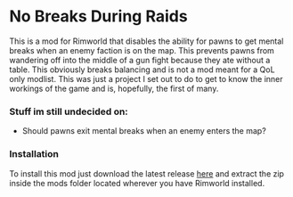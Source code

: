 # No Breaks During Raids

This is a mod for Rimworld that disables the ability for pawns to get mental breaks when an enemy faction is on the map. This prevents pawns from wandering off into the middle of a gun fight because they ate without a table.
This obviously breaks balancing and is not a mod meant for a QoL only modlist. This was just a project I set out to do to get to know the inner workings of the game and is, hopefully, the first of many.

### Stuff im still undecided on:
  * Should pawns exit mental breaks when an enemy enters the map?

### Installation
To install this mod just download the latest release [here](https://github.com/Mapc1/NoBreaksDuringRaids/releases) and extract the zip inside the mods folder located wherever you have Rimworld installed.
